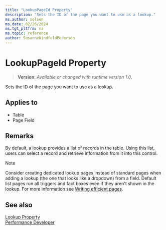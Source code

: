 ```yaml
---
title: "LookupPageId Property"
description: "Sets the ID of the page you want to use as a lookup."
ms.author: solsen
ms.date: 02/26/2024
ms.tgt_pltfrm: na
ms.topic: reference
author: SusanneWindfeldPedersen
---
```

[//]: # (START>DO_NOT_EDIT)
[//]: # (IMPORTANT:Do not edit any of the content between here and the END>DO_NOT_EDIT.)
[//]: # (Any modifications should be made in the .xml files in the ModernDev repo.)
# LookupPageId Property
> **Version**: _Available or changed with runtime version 1.0._

Sets the ID of the page you want to use as a lookup.

## Applies to
-   Table
-   Page Field

[//]: # (IMPORTANT: END>DO_NOT_EDIT)

## Remarks

By default, a lookup provides a list of records in the table. Using this list, users can select a record and retrieve information from it into this control.

> [!NOTE]  
> Consider creating dedicated lookup pages instead of standard pages when adding a lookup (the one that looks like a dropdown) from a field. Default list pages run all triggers and fact boxes even if they aren't shown in the lookup. For more information see [Writing efficient pages](../../performance/performance-developer.md#writing-efficient-pages).

## See also

[Lookup Property](devenv-lookup-property.md)  
[Performance Developer](../../performance/performance-developer.md)
